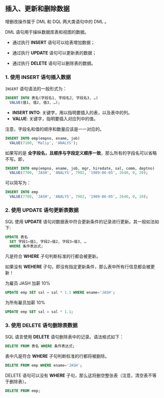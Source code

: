 ## 插入、更新和删除数据

增删改操作属于 DML 和 DQL 两大类语句中的 DML 。

DML 语句用于操纵数据库表和视图的数据。

- 通过执行 **INSERT** 语句可以给表增加数据；

- 通过执行 **UPDATE** 语句可以更新表的数据；

- 通过执行 **DELETE** 语句可以删除表的数据。

### 1. 使用 INSERT 语句插入数据

`INSERT` 语句语法的一般形式为：

``` sql
INSERT INTO 表名(字段名1, 字段名2, 字段名3, …)
  VALUE(值1, 值2, 值3, …);
```

- **INSERT INTO**: 关键字，用以指明要插入的表，以及表中的列。
- **VALUE**: 关键字，指明要插入对应列中的值。

注意，字段名和值的顺序和数量应该是一一对应的。

``` sql
INSERT INTO emp(empno, ename, job)
  VALUE(7100, 'Maliy', 'ANALYS');
```

如果写的是 **全字段名，且顺序与字段定义顺序一致**，那么所有的字段名可以省略不写。即，

``` sql
INSERT INTO emp(empno, ename, job, mgr, hiredate, sal, comm, deptno)
  VALUE(7700, 'JASH', 'ANALYS', 7902, '1989-06-05', 2640, 0, 20);
```

可以简写为：

``` sql
INSERT INTO emp 
  VALUE(7700, 'JASH', 'ANALYS', 7902, '1989-06-05', 2640, 0, 20);
```

### 2. 使用 UPDATE 语句更新表数据

SQL 使用 **UPDATE** 语句对数据表中符合更新条件的记录进行更新。其一般如法如下:

``` sql
UPDATE 表名
  SET 字段1=值1, 字段2=值2, 字段3=值3, …
  WHERE 条件表达式;
```

凡是符合 **WHERE** 子句判断标准的行都会被更新。

如果没有 **WEHERE** 子句，即没有指定更新条件，那么表中所有行信息都会被更新！

为雇员 JASH 加薪 10%

``` sql
UPDATE emp SET sal = sal * 1.1 WHERE ename='JASH';
```

为所有雇员加薪 10%

``` sql
UPDATE emp SET sal = sal * 1.1;
```

### 3. 使用 DELETE 语句删除表数据

SQL 语言使用 **DELETE** 语句删除表中的记录。语法格式如下：

``` sql
DELETE FROM 表名 WHERE 条件表达式;
```

表中凡是符合 **WHERE** 子句判断标准的行都将被删除。

``` sql
DELETE FROM emp WHERE ename='JASH';
```

DELETE 语句可以没有 **WHERE** 子句，那么这将删空整张表（注意，清空表不等于删除表）。

``` sql
DELETE FROM emp;
```
